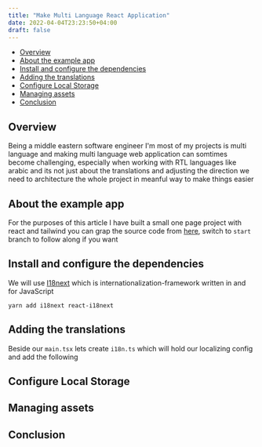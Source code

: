 ```yaml
---
title: "Make Multi Language React Application"
date: 2022-04-04T23:23:50+04:00
draft: false
---
```


- [Overview](#overview)
- [About the example app](#about-the-example-app)
- [Install and configure the dependencies](#install-and-configure-the-dependencies)
- [Adding the translations](#adding-the-translations)
- [Configure Local Storage](#configure-local-storage)
- [Managing assets](#managing-assets)
- [Conclusion](#conclusion)

## Overview

Being a middle eastern software engineer I'm most of my projects is multi language and making multi language web application can somtimes become challenging, especially when working with RTL languages like arabic and its not just about the translations and adjusting the direction we need to architecture the whole project in meanful way to make things easier

## About the example app

For the purposes of this article I have built a small one page project with react and tailwind you can grap the source code from [here](https://github.com/wael-fadlallah/blog-example-multilingual.git), switch to `start` branch to follow along if you want

## Install and configure the dependencies

We will use [I18next](https://react.i18next.com/getting-started) which is internationalization-framework written in and for JavaScript

```shell
yarn add i18next react-i18next
```

## Adding the translations

Beside our `main.tsx` lets create `i18n.ts` which will hold our localizing config and add the following

## Configure Local Storage

## Managing assets

## Conclusion
